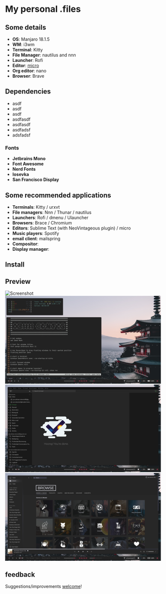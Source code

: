 # My personal .files
## Some details
+ **OS**: Manjaro 18.1.5
+ **WM**: i3wm
+ **Terminal**: Kitty
+ **File Manager**: nautilus and nnn
+ **Launcher**: Rofi
+ **Editor**: [micro](https://micro-editor.github.io/)
+ **Org editor**: nano
+ **Browser**: Brave
## Dependencies
+ asdf
+ asdf
+ asdf
+ asdfasdf
+ asdfasdf
+ asdfadsf
+ adsfadsf
### Fonts
+ **Jetbrains Mono**
+ **Font Awesome**
+ **Nerd Fonts**
+ **Iosevka**
+ **San Francisco Display**

## Some recommended applications
+ **Terminals**: Kitty / urxvt
+ **File managers**: Nnn / Thunar / nautilus
+ **Launchers**: Rofi / dmenu / Ulauncher
+ **Browsers**: Brace / Chromium
+ **Editors**: Sublime Text (with NeoVintageous plugin) / micro
+ **Music players**: Spotify
+ **email client**: mailspring
+ **Compositor**:
+ **Display manager**: 

## Install
## Preview
![Screenshot](https://github.com/biogen98/Dotfiles/blob/master/screenshots/Screenshot_1.png)
![Screenshot](https://github.com/biogen98/Dotfiles/blob/master/screenshots/Screenshot_2.png)
![Screenshot](https://github.com/biogen98/Dotfiles/blob/master/screenshots/Screenshot_3.png)
![Screenshot](https://github.com/biogen98/Dotfiles/blob/master/screenshots/Screenshot_4.png)
## feedback
Suggestions/improvements [welcome](https://github.com/biogen98/Dotfiles/issues)!
